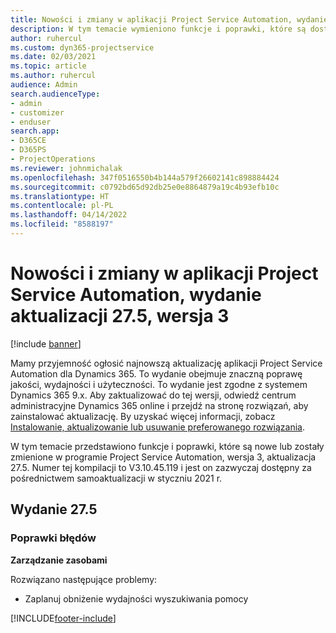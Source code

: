 ```yaml
---
title: Nowości i zmiany w aplikacji Project Service Automation, wydanie 27.5, Poprawka, wer. 3
description: W tym temacie wymieniono funkcje i poprawki, które są dostępne w aktualizacji Project Service Automation, wydanie 27.5, poprawka wersja 3.
author: ruhercul
ms.custom: dyn365-projectservice
ms.date: 02/03/2021
ms.topic: article
ms.author: ruhercul
audience: Admin
search.audienceType:
- admin
- customizer
- enduser
search.app:
- D365CE
- D365PS
- ProjectOperations
ms.reviewer: johnmichalak
ms.openlocfilehash: 347f0516550b4b144a579f26602141c898884424
ms.sourcegitcommit: c0792bd65d92db25e0e8864879a19c4b93efb10c
ms.translationtype: HT
ms.contentlocale: pl-PL
ms.lasthandoff: 04/14/2022
ms.locfileid: "8588197"
---
```

# <a name="whats-new-or-changed-in-project-service-automation-update-release-275-v3"></a>Nowości i zmiany w aplikacji Project Service Automation, wydanie aktualizacji 27.5, wersja 3

[!include [banner](../includes/psa-now-project-operations.md)]

Mamy przyjemność ogłosić najnowszą aktualizację aplikacji Project Service Automation dla Dynamics 365. To wydanie obejmuje znaczną poprawę jakości, wydajności i użyteczności. To wydanie jest zgodne z systemem Dynamics 365 9.x. Aby zaktualizować do tej wersji, odwiedź centrum administracyjne Dynamics 365 online i przejdź na stronę rozwiązań, aby zainstalować aktualizację. By uzyskać więcej informacji, zobacz [Instalowanie, aktualizowanie lub usuwanie preferowanego rozwiązania](/power-platform/admin/install-remove-preferred-solution).

W tym temacie przedstawiono funkcje i poprawki, które są nowe lub zostały zmienione w programie Project Service Automation, wersja 3, aktualizacja 27.5. Numer tej kompilacji to V3.10.45.119 i jest on zazwyczaj dostępny za pośrednictwem samoaktualizacji w styczniu 2021 r.

## <a name="update-release-275"></a>Wydanie 27.5

### <a name="bug-fixes"></a>Poprawki błędów


**Zarządzanie zasobami**

Rozwiązano następujące problemy:

- Zaplanuj obniżenie wydajności wyszukiwania pomocy


[!INCLUDE[footer-include](../includes/footer-banner.md)]
